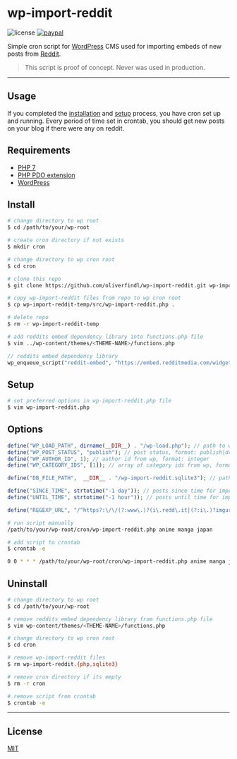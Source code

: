 # wp-import-reddit

![license](https://img.shields.io/github/license/oliverfindl/wp-import-reddit.svg?style=flat)
[![paypal](https://img.shields.io/badge/donate-paypal-blue.svg?colorB=0070ba&style=flat)](https://paypal.me/oliverfindl)

Simple cron script for [WordPress][WP] CMS used for importing embeds of new posts from [Reddit][R].

> This script is proof of concept. Never was used in production.

---

## Usage

If you completed the [installation](#install) and [setup](#setup) process, you have cron set up and running. Every period of time set in crontab, you should get new posts on your blog if there were any on reddit.

## Requirements

* [PHP 7][PHP-7]
* [PHP PDO extension][PHP-PDO-EXT]
* [WordPress][WP]

## Install

```bash
# change directory to wp root
$ cd /path/to/your/wp-root

# create cron directory if not exists
$ mkdir cron

# change directory to wp cron root
$ cd cron

# clone this repo
$ git clone https://github.com/oliverfindl/wp-import-reddit.git wp-import-reddit-temp

# copy wp-import-reddit files from repo to wp cron root
$ cp wp-import-reddit-temp/src/wp-import-reddit.php .

# delete repo
$ rm -r wp-import-reddit-temp

# add reddits embed dependency library into functions.php file
$ vim ../wp-content/themes/<THEME-NAME>/functions.php
```

```php
// reddits embed dependency library
wp_enqueue_script("reddit-embed", "https://embed.redditmedia.com/widgets/platform.js", array(), null, false);
```

## Setup

```bash
# set preferred options in wp-import-reddit.php file
$ vim wp-import-reddit.php
```

## Options

```php
define("WP_LOAD_PATH", dirname(__DIR__) . "/wp-load.php"); // path to wp-load.php file
define("WP_POST_STATUS", "publish"); // post status, format: publish|draft|pending|private
define("WP_AUTHOR_ID", 1); // author id from wp, format: integer
define("WP_CATEGORY_IDS", [1]); // array of category ids from wp, format: array of integers

define("DB_FILE_PATH",  __DIR__ . "/wp-import-reddit.sqlite3"); // path to cron sqlite3 database file

define("SINCE_TIME", strtotime("-1 day")); // posts since time for import, format: timestamp
define("UNTIL_TIME", strtotime("-1 hour")); // posts until time for import, format: timestamp

define("REGEXP_URL", "/^https?:\/\/(?:www\.)?(i\.redd\.it|(?:i\.)?imgur\.com|(?:media\.)?giphy\.com|gph\.is|gfycat\.com|youtu(?:be\.com|\.be))\//"); // regular expression for filtering posts based on url of original media, format: false|regexp
```

```bash
# run script manually
/path/to/your/wp-root/cron/wp-import-reddit.php anime manga japan

# add script to crontab
$ crontab -e

0 0 * * * /path/to/your/wp-root/cron/wp-import-reddit.php anime manga japan
```

## Uninstall

```bash
# change directory to wp root
$ cd /path/to/your/wp-root

# remove reddits embed dependency library from functions.php file
$ vim wp-content/themes/<THEME-NAME>/functions.php

# change directory to wp cron root
$ cd cron

# remove wp-import-reddit files
$ rm wp-import-reddit.{php,sqlite3}

# remove cron directory if its empty
$ rm -r cron

# remove script from crontab
$ crontab -e
```

---

## License

[MIT](http://opensource.org/licenses/MIT)

[WP]: https://wordpress.org/
[R]: https://www.reddit.com/
[PHP-7]: https://secure.php.net/manual/en/install.php
[PHP-PDO-EXT]: https://secure.php.net/manual/en/book.memcached.php
